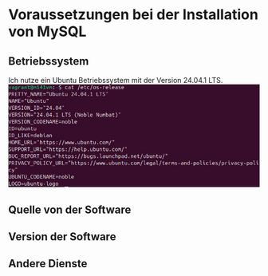 # Voraussetzungen bei der Installation von MySQL

## Betriebssystem
Ich nutze ein Ubuntu Betriebssystem mit der Version 24.04.1 LTS.
![OS-Infos](../pictures/OS-Infos.jpg)


## Quelle von der Software




## Version der Software




## Andere Dienste


